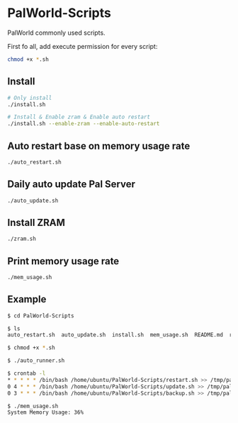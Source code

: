 # PalWorld-Scripts

PalWorld commonly used scripts.

First fo all, add execute permission for every script:

```sh
chmod +x *.sh
```

## Install

```sh
# Only install
./install.sh 

# Install & Enable zram & Enable auto restart
./install.sh --enable-zram --enable-auto-restart
```

## Auto restart base on memory usage rate

```sh
./auto_restart.sh
```

## Daily auto update Pal Server

```sh
./auto_update.sh
```

## Install ZRAM

```sh
./zram.sh
```

## Print memory usage rate

```sh
./mem_usage.sh
```

## Example

```sh
$ cd PalWorld-Scripts

$ ls
auto_restart.sh  auto_update.sh  install.sh  mem_usage.sh  README.md  restart.sh  update.sh  zram.sh

$ chmod +x *.sh

$ ./auto_runner.sh

$ crontab -l
* * * * * /bin/bash /home/ubuntu/PalWorld-Scripts/restart.sh >> /tmp/pal-restart.log 2>&1
0 4 * * * /bin/bash /home/ubuntu/PalWorld-Scripts/update.sh >> /tmp/pal-update.log 2>&1
0 3 * * * /bin/bash /home/ubuntu/PalWorld-Scripts/backup.sh >> /tmp/pal-backup.log 2>&1

$ ./mem_usage.sh
System Memory Usage: 36%
```
